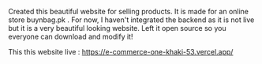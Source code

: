 Created this beautiful website for selling products. It is made for an online store buynbag.pk . For now, I haven't integrated the backend as it is not live but it is a very beautiful looking website. Left it open source so you everyone can download and modify it!


This this website live : https://e-commerce-one-khaki-53.vercel.app/
